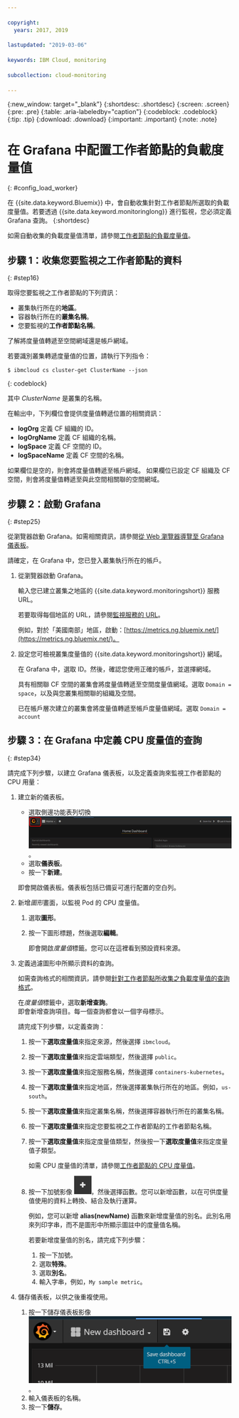 ```yaml
---

copyright:
  years: 2017, 2019

lastupdated: "2019-03-06"

keywords: IBM Cloud, monitoring

subcollection: cloud-monitoring

---
```


{:new_window: target="_blank"}
{:shortdesc: .shortdesc}
{:screen: .screen}
{:pre: .pre}
{:table: .aria-labeledby="caption"}
{:codeblock: .codeblock}
{:tip: .tip}
{:download: .download}
{:important: .important}
{:note: .note}



# 在 Grafana 中配置工作者節點的負載度量值
{: #config_load_worker}

在 {{site.data.keyword.Bluemix}} 中，會自動收集針對工作者節點所選取的負載度量值。若要透過 {{site.data.keyword.monitoringlong}} 進行監視，您必須定義 Grafana 查詢。
{:shortdesc}

如需自動收集的負載度量值清單，請參閱[工作者節點的負載度量值](/docs/services/cloud-monitoring/containers?topic=cloud-monitoring-monitoring_bmx_containers_ov#load_metrics_workers)。


## 步驟 1：收集您要監視之工作者節點的資料
{: #step16}

取得您要監視之工作者節點的下列資訊：

* 叢集執行所在的**地區**。
* 容器執行所在的**叢集名稱**。 
* 您要監視的**工作者節點名稱**。 

了解將度量值轉遞至空間網域還是帳戶網域。

若要識別叢集轉遞度量值的位置，請執行下列指令：

```
$ ibmcloud cs cluster-get ClusterName --json
```
{: codeblock}

其中 *ClusterName* 是叢集的名稱。

在輸出中，下列欄位會提供度量值轉遞位置的相關資訊：

* **logOrg** 定義 CF 組織的 ID。
* **logOrgName** 定義 CF 組織的名稱。
* **logSpace** 定義 CF 空間的 ID。
* **logSpaceName** 定義 CF 空間的名稱。

如果欄位是空的，則會將度量值轉遞至帳戶網域。
如果欄位已設定 CF 組織及 CF 空間，則會將度量值轉遞至與此空間相關聯的空間網域。

## 步驟 2：啟動 Grafana
{: #step25}

從瀏覽器啟動 Grafana。如需相關資訊，請參閱[從 Web 瀏覽器導覽至 Grafana 儀表板](/docs/services/cloud-monitoring/grafana?topic=cloud-monitoring-navigating_grafana#launch_grafana_from_browser)。

請確定，在 Grafana 中，您已登入叢集執行所在的帳戶。 

1. 從瀏覽器啟動 Grafana。 

    輸入您已建立叢集之地區的 {{site.data.keyword.monitoringshort}} 服務 URL。 
    
    若要取得每個地區的 URL，請參閱[監視服務的 URL](/docs/services/cloud-monitoring?topic=cloud-monitoring-monitoring_ov#region)。

    例如，對於「美國南部」地區，啟動：[https://metrics.ng.bluemix.net/](https://metrics.ng.bluemix.net/)。

2. 設定您可檢視叢集度量值的 {{site.data.keyword.monitoringshort}} 網域。

    在 Grafana 中，選取 ID。然後，確認您使用正確的帳戶，並選擇網域。

    具有相關聯 CF 空間的叢集會將度量值轉遞至空間度量值網域。選取 `Domain = space`，以及與您叢集相關聯的組織及空間。

    已在帳戶層次建立的叢集會將度量值轉遞至帳戶度量值網域。選取 `Domain = account`



## 步驟 3：在 Grafana 中定義 CPU 度量值的查詢
{: #step34}

請完成下列步驟，以建立 Grafana 儀表板，以及定義查詢來監視工作者節點的 CPU 用量：

1. 建立新的儀表板。

    * 選取側邊功能表列切換 ![Grafana 側邊功能表列](images/grafana_settings.gif "Grafana 側邊功能表列")。
    * 選取**儀表板**。
    * 按一下**新建**。

    即會開啟儀表板。儀表板包括已備妥可進行配置的空白列。

2. 新增*圖形*畫面，以監視 Pod 的 CPU 度量值。

    1. 選取**圖形**。

    2. 按一下圖形標題，然後選取**編輯**。

        即會開啟*度量值*標籤。您可以在這裡看到預設資料來源。

3. 定義過濾圖形中所顯示資料的查詢。 

    如需查詢格式的相關資訊，請參閱[針對工作者節點所收集之負載度量值的查詢格式](/docs/services/cloud-monitoring/reference?topic=cloud-monitoring-metrics_format_containers#load_workers)。

    在*度量值*標籤中，選取**新增查詢**。<br>即會新增查詢項目。每一個查詢都會以一個字母標示。
	
	請完成下列步驟，以定義查詢：

    1. 按一下**選取度量值**來指定來源，然後選擇 `ibmcloud`。
    
    2. 按一下**選取度量值**來指定雲端類型，然後選擇 `public`。
    
    3. 按一下**選取度量值**來指定服務名稱，然後選擇 `containers-kubernetes`。
	
    4. 按一下**選取度量值**來指定地區，然後選擇叢集執行所在的地區。例如，`us-south`。
    
    5. 按一下**選取度量值**來指定叢集名稱，然後選擇容器執行所在的叢集名稱。
		
	6. 按一下**選取度量值**來指定您要監視之工作者節點的工作者節點名稱。
	
	7. 按一下**選取度量值**來指定度量值類型，然後按一下**選取度量值**來指定度量值子類型。
	
	    如需 CPU 度量值的清單，請參閱[工作者節點的 CPU 度量值](/docs/services/cloud-monitoring/containers?topic=cloud-monitoring-monitoring_bmx_containers_ov#load_metrics_workers)。
	
	10. 按一下加號影像 ![新增圖示](images/grafana_plus_image.gif "加號影像")，然後選擇函數。您可以新增函數，以在可供度量值使用的資料上轉換、結合及執行運算。

        例如，您可以新增 **alias(newName)** 函數來新增度量值的別名。此別名用來列印字串，而不是圖形中所顯示圖註中的度量值名稱。

        若要新增度量值的別名，請完成下列步驟：

        1. 按一下加號。
        2. 選取**特殊**。
        3. 選取**別名**。
        4. 輸入字串，例如，`My sample metric`。

4. 儲存儀表板，以供之後重複使用。

    1. 按一下儲存儀表板影像 ![儲存儀表板影像](images/grafana_save_dashboard.gif "儲存儀表板影像")。
    2. 輸入儀表板的名稱。
    3. 按一下**儲存**。


